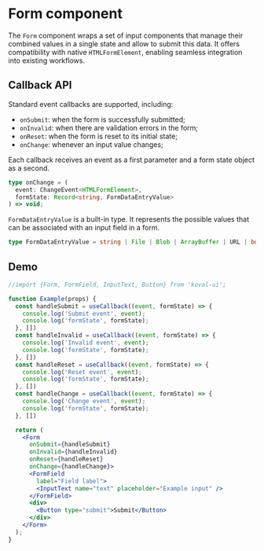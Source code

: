 # Form component

The `Form` component wraps a set of input components that manage their combined values in a single state and allow to submit this data. It offers compatibility with native `HTMLFormElement`, enabling seamless integration into existing workflows.

## Callback API

Standard event callbacks are supported, including:

- `onSubmit`: when the form is successfully submitted;
- `onInvalid`: when there are validation errors in the form;
- `onReset`: when the form is reset to its initial state;
- `onChange`: whenever an input value changes;

Each callback receives an event as a first parameter and a form state object as a second.

```ts
type onChange = (
  event: ChangeEvent<HTMLFormElement>,
  formState: Record<string, FormDataEntryValue>
) => void;
```

`FormDataEntryValue` is a built-in type. It represents the possible values that can be associated with an input field in a form.

```ts
type FormDataEntryValue = string | File | Blob | ArrayBuffer | URL | boolean;
```

## Demo

```jsx live
//import {Form, FormField, InputText, Button} from 'koval-ui';

function Example(props) {
  const handleSubmit = useCallback((event, formState) => {
    console.log('Submit event', event);
    console.log('formState', formState);
  }, [])
  const handleInvalid = useCallback((event, formState) => {
    console.log('Invalid event', event);
    console.log('formState', formState);
  }, [])
  const handleReset = useCallback((event, formState) => {
    console.log('Reset event', event);
    console.log('formState', formState);
  }, [])
  const handleChange = useCallback((event, formState) => {
    console.log('Change event', event);
    console.log('formState', formState);
  }, [])

  return (
    <Form
      onSubmit={handleSubmit}
      onInvalid={handleInvalid}
      onReset={handleReset}
      onChange={handleChange}>
      <FormField
        label="Field label">
        <InputText name="text" placeholder="Example input" />
      </FormField>
      <div>
        <Button type="submit">Submit</Button>
      </div>
    </Form>
  );
}
```
